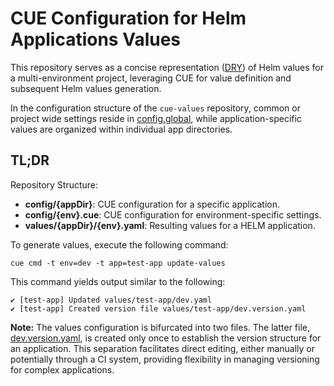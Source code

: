 # CUE Configuration for Helm Applications Values

This repository serves as a concise representation ([DRY](https://en.wikipedia.org/wiki/Don%27t_repeat_yourself)) of Helm values for a multi-environment project, leveraging CUE for value definition and subsequent Helm values generation.

In the configuration structure of the `cue-values` repository, common or project wide settings reside in [config.global](config/config.cue), while application-specific values are organized within individual app directories.

## TL;DR

Repository Structure:

- **config/{appDir}**: CUE configuration for a specific application.
- **config/{env}.cue**: CUE configuration for environment-specific settings.
- **values/{appDir}/{env}.yaml**: Resulting values for a HELM application.

To generate values, execute the following command:

```shell
cue cmd -t env=dev -t app=test-app update-values
```

This command yields output similar to the following:

```
✔ [test-app] Updated values/test-app/dev.yaml
✔ [test-app] Created version file values/test-app/dev.version.yaml
```

**Note:** The values configuration is bifurcated into two files. The latter file, [dev.version.yaml](values/test-app/dev.version.yaml), is created only once to establish the version structure for an application. This separation facilitates direct editing, either manually or potentially through a CI system, providing flexibility in managing versioning for complex applications.